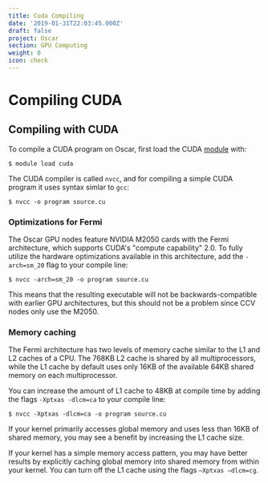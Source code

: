 ```yaml
---
title: Cuda Compiling
date: '2019-01-31T22:03:45.000Z'
draft: false
project: Oscar
section: GPU Computing
weight: 0
icon: check
---
```


# Compiling CUDA

## Compiling with CUDA

To compile a CUDA program on Oscar, first load the CUDA [module](https://github.com/brown-ccv/HPC-documentation/tree/274acf2ee119a42697ed887d0deb64f3f06d57c1/doc/software/README.md) with:

```text
$ module load cuda
```

The CUDA compiler is called `nvcc`, and for compiling a simple CUDA program it uses syntax simlar to `gcc`:

```text
$ nvcc -o program source.cu
```

### Optimizations for Fermi

The Oscar GPU nodes feature NVIDIA M2050 cards with the Fermi architecture, which supports CUDA's "compute capability" 2.0. To fully utilize the hardware optimizations available in this architecture, add the `-arch=sm_20` flag to your compile line:

```text
$ nvcc -arch=sm_20 -o program source.cu
```

This means that the resulting executable will not be backwards-compatible with earlier GPU architectures, but this should not be a problem since CCV nodes only use the M2050.

### Memory caching

The Fermi architecture has two levels of memory cache similar to the L1 and L2 caches of a CPU. The 768KB L2 cache is shared by all multiprocessors, while the L1 cache by default uses only 16KB of the available 64KB shared memory on each multiprocessor.

You can increase the amount of L1 cache to 48KB at compile time by adding the flags `-Xptxas -dlcm=ca` to your compile line:

```text
$ nvcc -Xptxas -dlcm=ca -o program source.cu
```

If your kernel primarily accesses global memory and uses less than 16KB of shared memory, you may see a benefit by increasing the L1 cache size.

If your kernel has a simple memory access pattern, you may have better results by explicitly caching global memory into shared memory from within your kernel. You can turn off the L1 cache using the flags `–Xptxas –dlcm=cg`.

